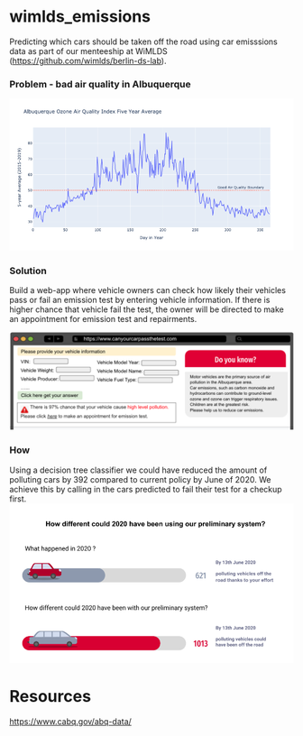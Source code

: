 # wimlds_emissions
Predicting  which cars should be taken off the road using car emisssions data as part of our menteeship at WiMLDS (https://github.com/wimlds/berlin-ds-lab).

### Problem - bad air quality in Albuquerque
![Bad Air Quality Days](ozone_days.png)

### Solution  
Build a web-app where vehicle owners can check how likely their vehicles pass or fail an emission test by entering vehicle information. If there is higher chance that vehicle fail the test, the owner will be directed to make an appointment for emission test and repairments. 

![pass the test](can_pass.png)

### How
Using a decision tree classifier we could have reduced the amount of polluting cars by 392 compared to current policy by June of 2020. We achieve this by calling in the cars predicted to fail their test for a checkup first.
![improvement](solution.png)

# Resources
https://www.cabq.gov/abq-data/
